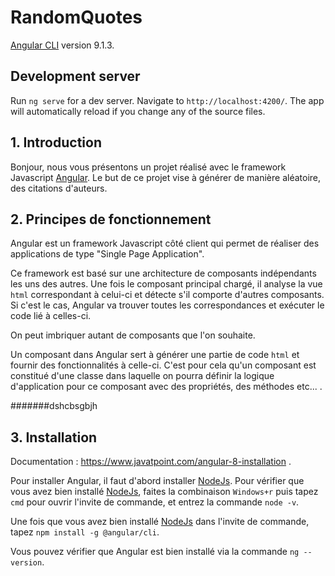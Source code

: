 # RandomQuotes
[Angular CLI](https://github.com/angular/angular-cli) version 9.1.3.
## Development server
Run `ng serve` for a dev server. Navigate to `http://localhost:4200/`. The app will automatically reload if you change any of the source files.

## 1. Introduction

Bonjour, nous vous présentons un projet réalisé avec le framework Javascript [Angular](https://angular.io/). Le but de ce projet vise à générer de manière aléatoire, des citations d'auteurs.

## 2. Principes de fonctionnement

Angular est un framework Javascript côté client qui permet de réaliser des applications de type "Single Page Application". 

Ce framework est basé sur une architecture de composants indépendants les uns des autres. 
Une fois le composant principal chargé, il analyse la vue `html` correspondant à celui-ci et détecte s'il comporte d'autres composants. Si c'est le cas, Angular va trouver toutes les correspondances et exécuter le code lié à celles-ci. 

On peut imbriquer autant de composants que l'on souhaite.

Un composant dans Angular sert à générer une partie de code `html` et fournir des fonctionnalités à celle-ci. C'est pour cela qu'un composant est constitué d'une classe dans laquelle on pourra définir la logique d'application pour ce composant avec des propriétés, des méthodes etc... .

#######dshcbsgbjh

## 3. Installation

Documentation : https://www.javatpoint.com/angular-8-installation .

Pour installer Angular, il faut d'abord installer [NodeJs](https://nodejs.org/fr/).
Pour vérifier que vous avez bien installé [NodeJs](https://nodejs.org/fr/), faites la combinaison `Windows+r` puis tapez `cmd` pour ouvrir l'invite de commande, et entrez la commande `node -v`.

Une fois que vous avez bien installé [NodeJs](https://nodejs.org/fr/) dans l'invite de commande, tapez `npm install -g @angular/cli`.

Vous pouvez vérifier que Angular est bien installé via la commande `ng --version`.
